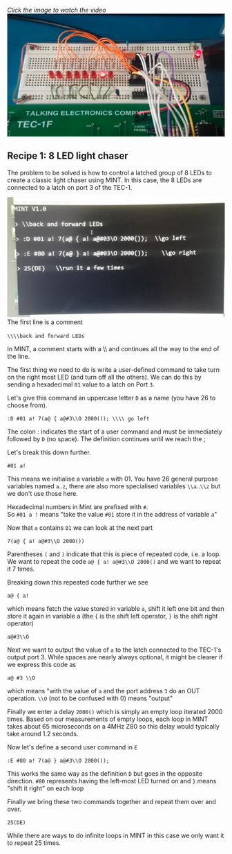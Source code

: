 _Click the image to watch the video_
[![Watch the video](main.png)](movie.mp4)

## Recipe 1: 8 LED light chaser

The problem to be solved is how to control a latched group of 8 LEDs to create a classic light chaser using MINT. In this case, the 8 LEDs are connected to a latch on port 3 of the TEC-1.

![listing](listing.png)
The first line is a comment

`\\\\back and forward LEDs`

In MINT, a comment starts with a \\\\ and continues all the way to the end of the line.

The first thing we need to do is write a user-defined command to take turn on the right most LED (and turn off all the others). We can do this by sending a hexadecimal `01` value to a latch on Port `3`.

Let's give this command an uppercase letter `D` as a name (you have 26 to choose from).

```
:​D #01 a! 7(a@ { a@#3\\O 2000()); \\\\ go left
```

The colon : indicates the start of a user command and must be immediately followed by `D` (no space). The definition continues until we reach the ;

Let's break this down further.

```
#01 a!
```

This means we initialise a variable `a` with 01. You have 26 general purpose variables named `a`..`z`, there are also more specialised variables `\\a`..`\\z` but we don't use those here.

Hexadecimal numbers in Mint are prefixed with `#`.  
So `#01 a !` means "take the value `#01` store it in the address of variable `a`"

Now that `a` contains `01` we can look at the next part

```
7(a@ { a! a@#3\\O 2000())
```

Parentheses `(` and `)` indicate that this is piece of repeated code, i.e. a loop. We want to repeat the code `a@ { a! a@#3\\O 2000()` and we want to repeat it 7 times.

Breaking down this repeated code further we see

```
a@ { a!
```

which means fetch the value stored in variable `a`, shift it left one bit and then store it again in variable a (the `{` is the shift left operator, `}` is the shift right operator)

```
a@#3\\O
```

Next we want to output the value of `a` to the latch connected to the TEC-1's output port 3. While spaces are nearly always optional, it might be clearer if we express this code as

```
a@ #3 \\O
```

which means "with the value of `a` and the port address `3` do an OUT operation. `\\O` (not to be confused with 0) means "output"

Finally we enter a delay `2000()` which is simply an empty loop iterated 2000 times. Based on our measurements of empty loops, each loop in MINT takes about 65 microseconds on a 4MHz Z80 so this delay would typically take around 1.2 seconds.

Now let's define a second user command in `E`

```
:E #80 a! 7(a@ } a@#3\\O 2000());
```

This works the same way as the definition `D` but goes in the opposite direction. `#80` represents having the left-most LED turned on and `}` means "shift it right" on each loop

Finally we bring these two commands together and repeat them over and over.

```
25(DE)
```

While there are ways to do infinite loops in MINT in this case we only want it to repeat 25 times.
